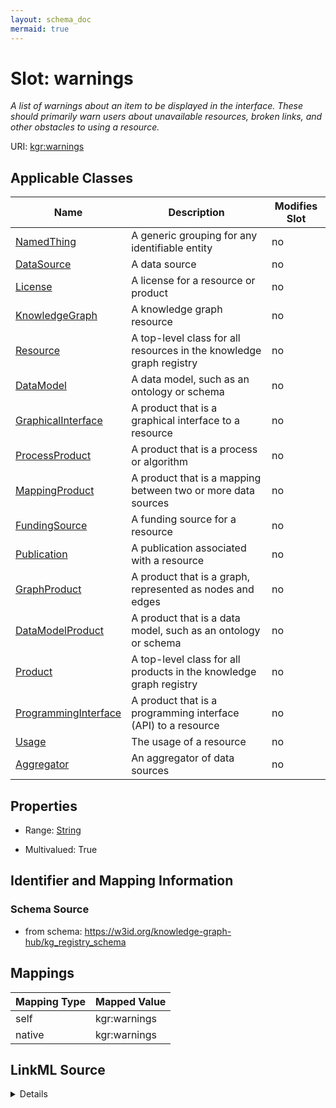 ```yaml
---
layout: schema_doc
mermaid: true
---
```




# Slot: warnings


_A list of warnings about an item to be displayed in the interface. These should primarily warn users about unavailable resources, broken links, and other obstacles to using a resource._





URI: [kgr:warnings](https://w3id.org/bridge2ai/data-sheets-schema/warnings)



<!-- no inheritance hierarchy -->





## Applicable Classes

| Name | Description | Modifies Slot |
| --- | --- | --- |
| [NamedThing](NamedThing.html) | A generic grouping for any identifiable entity |  no  |
| [DataSource](DataSource.html) | A data source |  no  |
| [License](License.html) | A license for a resource or product |  no  |
| [KnowledgeGraph](KnowledgeGraph.html) | A knowledge graph resource |  no  |
| [Resource](Resource.html) | A top-level class for all resources in the knowledge graph registry |  no  |
| [DataModel](DataModel.html) | A data model, such as an ontology or schema |  no  |
| [GraphicalInterface](GraphicalInterface.html) | A product that is a graphical interface to a resource |  no  |
| [ProcessProduct](ProcessProduct.html) | A product that is a process or algorithm |  no  |
| [MappingProduct](MappingProduct.html) | A product that is a mapping between two or more data sources |  no  |
| [FundingSource](FundingSource.html) | A funding source for a resource |  no  |
| [Publication](Publication.html) | A publication associated with a resource |  no  |
| [GraphProduct](GraphProduct.html) | A product that is a graph, represented as nodes and edges |  no  |
| [DataModelProduct](DataModelProduct.html) | A product that is a data model, such as an ontology or schema |  no  |
| [Product](Product.html) | A top-level class for all products in the knowledge graph registry |  no  |
| [ProgrammingInterface](ProgrammingInterface.html) | A product that is a programming interface (API) to a resource |  no  |
| [Usage](Usage.html) | The usage of a resource |  no  |
| [Aggregator](Aggregator.html) | An aggregator of data sources |  no  |







## Properties

* Range: [String](String.html)

* Multivalued: True





## Identifier and Mapping Information







### Schema Source


* from schema: https://w3id.org/knowledge-graph-hub/kg_registry_schema




## Mappings

| Mapping Type | Mapped Value |
| ---  | ---  |
| self | kgr:warnings |
| native | kgr:warnings |




## LinkML Source

<details>
```yaml
name: warnings
description: A list of warnings about an item to be displayed in the interface. These
  should primarily warn users about unavailable resources, broken links, and other
  obstacles to using a resource.
from_schema: https://w3id.org/knowledge-graph-hub/kg_registry_schema
rank: 1000
alias: warnings
domain_of:
- NamedThing
range: string
multivalued: true
inlined: true
inlined_as_list: true

```
</details>
